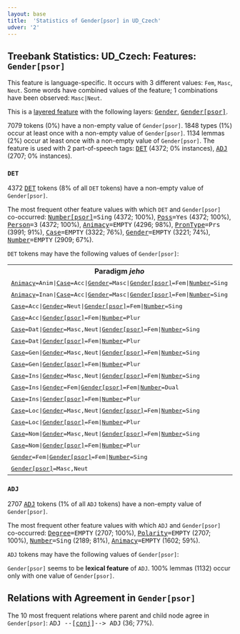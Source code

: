 ```yaml
---
layout: base
title:  'Statistics of Gender[psor] in UD_Czech'
udver: '2'
---
```


## Treebank Statistics: UD_Czech: Features: `Gender[psor]`

This feature is language-specific.
It occurs with 3 different values: `Fem`, `Masc`, `Neut`.
Some words have combined values of the feature; 1 combinations have been observed: `Masc|Neut`.

This is a <a href="../../u/overview/feat-layers.html">layered feature</a> with the following layers: <tt><a href="cs-feat-Gender.html">Gender</a></tt>, <tt><a href="cs-feat-Gender-psor.html">Gender[psor]</a></tt>.

7079 tokens (0%) have a non-empty value of `Gender[psor]`.
1848 types (1%) occur at least once with a non-empty value of `Gender[psor]`.
1134 lemmas (2%) occur at least once with a non-empty value of `Gender[psor]`.
The feature is used with 2 part-of-speech tags: <tt><a href="cs-pos-DET.html">DET</a></tt> (4372; 0% instances), <tt><a href="cs-pos-ADJ.html">ADJ</a></tt> (2707; 0% instances).

### `DET`

4372 <tt><a href="cs-pos-DET.html">DET</a></tt> tokens (8% of all `DET` tokens) have a non-empty value of `Gender[psor]`.

The most frequent other feature values with which `DET` and `Gender[psor]` co-occurred: <tt><a href="cs-feat-Number-psor.html">Number[psor]</a></tt><tt>=Sing</tt> (4372; 100%), <tt><a href="cs-feat-Poss.html">Poss</a></tt><tt>=Yes</tt> (4372; 100%), <tt><a href="cs-feat-Person.html">Person</a></tt><tt>=3</tt> (4372; 100%), <tt><a href="cs-feat-Animacy.html">Animacy</a></tt><tt>=EMPTY</tt> (4296; 98%), <tt><a href="cs-feat-PronType.html">PronType</a></tt><tt>=Prs</tt> (3991; 91%), <tt><a href="cs-feat-Case.html">Case</a></tt><tt>=EMPTY</tt> (3322; 76%), <tt><a href="cs-feat-Gender.html">Gender</a></tt><tt>=EMPTY</tt> (3221; 74%), <tt><a href="cs-feat-Number.html">Number</a></tt><tt>=EMPTY</tt> (2909; 67%).

`DET` tokens may have the following values of `Gender[psor]`:


<table>
  <tr><th>Paradigm <i>jeho</i></th><th><tt>Fem</tt></th><th><tt>Masc,Neut</tt></th></tr>
  <tr><td><tt><tt><a href="cs-feat-Animacy.html">Animacy</a></tt><tt>=Anim</tt>|<tt><a href="cs-feat-Case.html">Case</a></tt><tt>=Acc</tt>|<tt><a href="cs-feat-Gender.html">Gender</a></tt><tt>=Masc</tt>|<tt><a href="cs-feat-Gender-psor.html">Gender[psor]</a></tt><tt>=Fem</tt>|<tt><a href="cs-feat-Number.html">Number</a></tt><tt>=Sing</tt></tt></td><td><em>jejího</em></td><td></td></tr>
  <tr><td><tt><tt><a href="cs-feat-Animacy.html">Animacy</a></tt><tt>=Inan</tt>|<tt><a href="cs-feat-Case.html">Case</a></tt><tt>=Acc</tt>|<tt><a href="cs-feat-Gender.html">Gender</a></tt><tt>=Masc</tt>|<tt><a href="cs-feat-Gender-psor.html">Gender[psor]</a></tt><tt>=Fem</tt>|<tt><a href="cs-feat-Number.html">Number</a></tt><tt>=Sing</tt></tt></td><td><em>její</em></td><td></td></tr>
  <tr><td><tt><tt><a href="cs-feat-Case.html">Case</a></tt><tt>=Acc</tt>|<tt><a href="cs-feat-Gender.html">Gender</a></tt><tt>=Neut</tt>|<tt><a href="cs-feat-Gender-psor.html">Gender[psor]</a></tt><tt>=Fem</tt>|<tt><a href="cs-feat-Number.html">Number</a></tt><tt>=Sing</tt></tt></td><td><em>její</em></td><td></td></tr>
  <tr><td><tt><tt><a href="cs-feat-Case.html">Case</a></tt><tt>=Acc</tt>|<tt><a href="cs-feat-Gender-psor.html">Gender[psor]</a></tt><tt>=Fem</tt>|<tt><a href="cs-feat-Number.html">Number</a></tt><tt>=Plur</tt></tt></td><td><em>její</em></td><td></td></tr>
  <tr><td><tt><tt><a href="cs-feat-Case.html">Case</a></tt><tt>=Dat</tt>|<tt><a href="cs-feat-Gender.html">Gender</a></tt><tt>=Masc,Neut</tt>|<tt><a href="cs-feat-Gender-psor.html">Gender[psor]</a></tt><tt>=Fem</tt>|<tt><a href="cs-feat-Number.html">Number</a></tt><tt>=Sing</tt></tt></td><td><em>jejímu</em></td><td></td></tr>
  <tr><td><tt><tt><a href="cs-feat-Case.html">Case</a></tt><tt>=Dat</tt>|<tt><a href="cs-feat-Gender-psor.html">Gender[psor]</a></tt><tt>=Fem</tt>|<tt><a href="cs-feat-Number.html">Number</a></tt><tt>=Plur</tt></tt></td><td><em>jejím</em></td><td></td></tr>
  <tr><td><tt><tt><a href="cs-feat-Case.html">Case</a></tt><tt>=Gen</tt>|<tt><a href="cs-feat-Gender.html">Gender</a></tt><tt>=Masc,Neut</tt>|<tt><a href="cs-feat-Gender-psor.html">Gender[psor]</a></tt><tt>=Fem</tt>|<tt><a href="cs-feat-Number.html">Number</a></tt><tt>=Sing</tt></tt></td><td><em>jejího</em></td><td></td></tr>
  <tr><td><tt><tt><a href="cs-feat-Case.html">Case</a></tt><tt>=Gen</tt>|<tt><a href="cs-feat-Gender-psor.html">Gender[psor]</a></tt><tt>=Fem</tt>|<tt><a href="cs-feat-Number.html">Number</a></tt><tt>=Plur</tt></tt></td><td><em>jejích</em></td><td></td></tr>
  <tr><td><tt><tt><a href="cs-feat-Case.html">Case</a></tt><tt>=Ins</tt>|<tt><a href="cs-feat-Gender.html">Gender</a></tt><tt>=Masc,Neut</tt>|<tt><a href="cs-feat-Gender-psor.html">Gender[psor]</a></tt><tt>=Fem</tt>|<tt><a href="cs-feat-Number.html">Number</a></tt><tt>=Sing</tt></tt></td><td><em>jejím</em></td><td></td></tr>
  <tr><td><tt><tt><a href="cs-feat-Case.html">Case</a></tt><tt>=Ins</tt>|<tt><a href="cs-feat-Gender.html">Gender</a></tt><tt>=Fem</tt>|<tt><a href="cs-feat-Gender-psor.html">Gender[psor]</a></tt><tt>=Fem</tt>|<tt><a href="cs-feat-Number.html">Number</a></tt><tt>=Dual</tt></tt></td><td><em>jejíma</em></td><td></td></tr>
  <tr><td><tt><tt><a href="cs-feat-Case.html">Case</a></tt><tt>=Ins</tt>|<tt><a href="cs-feat-Gender-psor.html">Gender[psor]</a></tt><tt>=Fem</tt>|<tt><a href="cs-feat-Number.html">Number</a></tt><tt>=Plur</tt></tt></td><td><em>jejími</em></td><td></td></tr>
  <tr><td><tt><tt><a href="cs-feat-Case.html">Case</a></tt><tt>=Loc</tt>|<tt><a href="cs-feat-Gender.html">Gender</a></tt><tt>=Masc,Neut</tt>|<tt><a href="cs-feat-Gender-psor.html">Gender[psor]</a></tt><tt>=Fem</tt>|<tt><a href="cs-feat-Number.html">Number</a></tt><tt>=Sing</tt></tt></td><td><em>jejím</em></td><td></td></tr>
  <tr><td><tt><tt><a href="cs-feat-Case.html">Case</a></tt><tt>=Loc</tt>|<tt><a href="cs-feat-Gender-psor.html">Gender[psor]</a></tt><tt>=Fem</tt>|<tt><a href="cs-feat-Number.html">Number</a></tt><tt>=Plur</tt></tt></td><td><em>jejích</em></td><td></td></tr>
  <tr><td><tt><tt><a href="cs-feat-Case.html">Case</a></tt><tt>=Nom</tt>|<tt><a href="cs-feat-Gender.html">Gender</a></tt><tt>=Masc,Neut</tt>|<tt><a href="cs-feat-Gender-psor.html">Gender[psor]</a></tt><tt>=Fem</tt>|<tt><a href="cs-feat-Number.html">Number</a></tt><tt>=Sing</tt></tt></td><td><em>její</em></td><td></td></tr>
  <tr><td><tt><tt><a href="cs-feat-Case.html">Case</a></tt><tt>=Nom</tt>|<tt><a href="cs-feat-Gender-psor.html">Gender[psor]</a></tt><tt>=Fem</tt>|<tt><a href="cs-feat-Number.html">Number</a></tt><tt>=Plur</tt></tt></td><td><em>její</em></td><td></td></tr>
  <tr><td><tt><tt><a href="cs-feat-Gender.html">Gender</a></tt><tt>=Fem</tt>|<tt><a href="cs-feat-Gender-psor.html">Gender[psor]</a></tt><tt>=Fem</tt>|<tt><a href="cs-feat-Number.html">Number</a></tt><tt>=Sing</tt></tt></td><td><em>její</em></td><td></td></tr>
  <tr><td><tt><tt><a href="cs-feat-Gender-psor.html">Gender[psor]</a></tt><tt>=Masc,Neut</tt></tt></td><td></td><td><em>jeho</em></td></tr>
</table>

### `ADJ`

2707 <tt><a href="cs-pos-ADJ.html">ADJ</a></tt> tokens (1% of all `ADJ` tokens) have a non-empty value of `Gender[psor]`.

The most frequent other feature values with which `ADJ` and `Gender[psor]` co-occurred: <tt><a href="cs-feat-Degree.html">Degree</a></tt><tt>=EMPTY</tt> (2707; 100%), <tt><a href="cs-feat-Polarity.html">Polarity</a></tt><tt>=EMPTY</tt> (2707; 100%), <tt><a href="cs-feat-Number.html">Number</a></tt><tt>=Sing</tt> (2189; 81%), <tt><a href="cs-feat-Animacy.html">Animacy</a></tt><tt>=EMPTY</tt> (1602; 59%).

`ADJ` tokens may have the following values of `Gender[psor]`:


`Gender[psor]` seems to be **lexical feature** of `ADJ`. 100% lemmas (1132) occur only with one value of `Gender[psor]`.

## Relations with Agreement in `Gender[psor]`

The 10 most frequent relations where parent and child node agree in `Gender[psor]`:
<tt>ADJ --[<tt><a href="cs-dep-conj.html">conj</a></tt>]--> ADJ</tt> (36; 77%).

